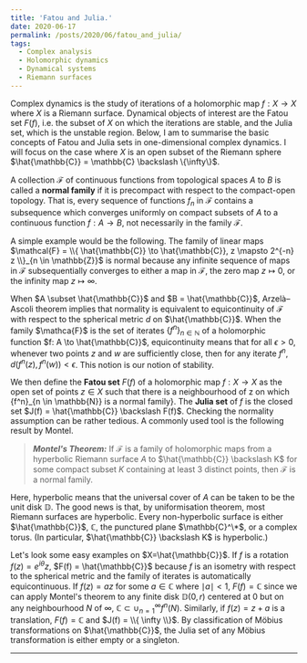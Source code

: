 ```yaml
---
title: 'Fatou and Julia.'
date: 2020-06-17
permalink: /posts/2020/06/fatou_and_julia/
tags:
  - Complex analysis
  - Holomorphic dynamics
  - Dynamical systems
  - Riemann surfaces
---
```


Complex dynamics is the study of iterations of a holomorphic map $f: X \to X$ where $X$ is a Riemann surface. Dynamical objects of interest are the Fatou set $F(f)$, i.e. the subset of $X$ on which the iterations are stable, and the Julia set, which is the unstable region. Below, I am to summarise the basic concepts of Fatou and Julia sets in one-dimensional complex dynamics. I will focus on the case where $X$ is an open subset of the Riemann sphere $\hat{\mathbb{C}} = \mathbb{C} \backslash \{\infty\}$.

A collection $\mathcal{F}$ of continuous functions from topological spaces $A$ to $B$ is called a **normal family** if it is precompact with respect to the compact-open topology. That is, every sequence of functions $f_n$ in $\mathcal{F}$ contains a subsequence which converges uniformly on compact subsets of $A$ to a continuous function $f: A \to B$, not necessarily in the family $\mathcal{F}$.

A simple example would be the following. The family of linear maps $\mathcal{F} = \\{ \hat{\mathbb{C}} \to \hat{\mathbb{C}}, z \mapsto 2^{-n} z \\}_{n \in \mathbb{Z}}$ is normal because any infinite sequence of maps in $\mathcal{F}$ subsequentially converges to either a map in $\mathcal{F}$, the zero map $z \mapsto 0$, or the infinity map $z \mapsto \infty$.

When $A \subset \hat{\mathbb{C}}$ and $B = \hat{\mathbb{C}}$, Arzelà–Ascoli theorem implies that normality is equivalent to equicontinuity of $\mathcal{F}$ with respect to the spherical metric $d$ on $\hat{\mathbb{C}}$. When the family $\mathca{F}$ is the set of iterates $\{f^n\}_{n \in \mathbb{N}}$ of a holomorphic function $f: A \to \hat{\mathbb{C}}$, equicontinuity means that for all $\epsilon >0$, whenever two points $z$ and $w$ are sufficiently close, then for any iterate $f^n$, $d(f^n(z),f^n(w)) < \epsilon$. This notion is our notion of stability.

We then define the **Fatou set** $F(f)$ of a holomorphic map $f: X \to X$ as the open set of points $z \in X$ such that there is a neighbourhood of z on which \{f^n\}_{n \in \mathbb{N}} is a normal family}. The **Julia set** of $f$ is the closed set $J(f) = \hat{\mathbb{C}} \backslash F(f)$. Checking the normality assumption can be rather tedious. A commonly used tool is the following result by Montel.

> **_Montel's Theorem:_** If $\mathcal{F}$ is a family of holomorphic maps from a hyperbolic Riemann surface $A$ to $\hat{\mathbb{C}} \backslash K$ for some compact subset $K$ containing at least 3 distinct points, then $\mathcal{F}$ is a normal family.

Here, hyperbolic means that the universal cover of $A$ can be taken to be the unit disk $\mathbb{D}$. The good news is that, by uniformisation theorem, most Riemann surfaces are hyperbolic. Every non-hyperbolic surface is either $\hat{\mathbb{C}}$, $\mathbb{C}$, the punctured plane $\mathbb{C}^\*$, or a complex torus. (In particular, $\hat{\mathbb{C}} \backslash K$ is hyperbolic.)

Let's look some easy examples on $X=\hat{\mathbb{C}}$. If $f$ is a rotation $f(z) = e^{i\theta} z$, $F(f) = \hat{\mathbb{C}}$ because $f$ is an isometry with respect to the spherical metric and the family of iterates is automatically equicontinuous. If $f(z) = az$ for some $a \in \mathbb{C}$ where $\mid a \mid < 1$, $F(f) = \mathbb{C}$ since we can apply Montel's theorem to any finite disk $\mathbb{D}(0,r)$ centered at $0$ but on any neighbourhood $N$ of $\infty$, $\mathbb{C} \subset \cup_{n=1}^\infty f^n(N)$. Similarly, if $f(z) = z+a$ is a translation, $F(f) =  \mathbb{C}$ and $J(f) = \\{ \infty \\}$. By classification of Möbius transformations on $\hat{\mathbb{C}}$, the Julia set of any Möbius transformation is either empty or a singleton.



------
